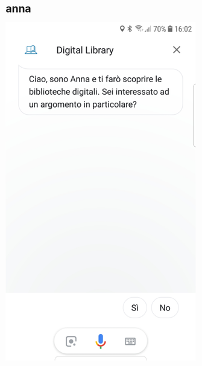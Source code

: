 # anna
![alt text](https://github.com/sisinflab/anna/blob/master/Anna%20Snapshots/Screenshot_20190125-160236_Google.jpg "Logo Title Text 1")

